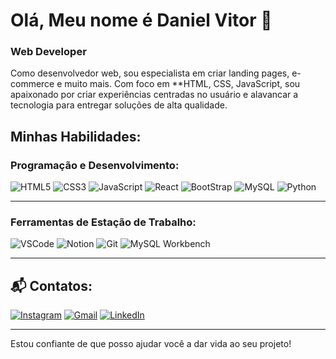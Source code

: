 # Olá, Meu nome é Daniel Vitor 👋  
### Web Developer 

Como desenvolvedor web, sou especialista em criar landing pages, e-commerce e muito mais. Com foco em **HTML, CSS, JavaScript, sou apaixonado por criar experiências centradas no usuário e alavancar a tecnologia para entregar soluções de alta qualidade.


## Minhas Habilidades:

### Programação e Desenvolvimento:
![HTML5](https://img.shields.io/badge/HTML5-FF5733?style=for-the-badge&logo=html5&logoColor=white)
![CSS3](https://img.shields.io/badge/CSS3-2965F1?style=for-the-badge&logo=css3&logoColor=white)
![JavaScript](https://img.shields.io/badge/JavaScript-F7DF1E?style=for-the-badge&logo=javascript&logoColor=black)
![React](https://img.shields.io/badge/react-61DAFB?style=for-the-badge&logo=react&logoColor=black)
![BootStrap](https://img.shields.io/badge/bootstrap-7952B3?style=for-the-badge&logo=bootstrap&logoColor=black)
![MySQL](https://img.shields.io/badge/MySQL-00758F?style=for-the-badge&logo=mysql&logoColor=white)
![Python](https://img.shields.io/badge/PYTHON-blue?logo=Python&logoColor=black)

---

### Ferramentas de Estação de Trabalho:
![VSCode](https://img.shields.io/badge/VSCode-007ACC?style=for-the-badge&logo=visual-studio-code&logoColor=white)
![Notion](https://img.shields.io/badge/Notion-000000?style=for-the-badge&logo=notion&logoColor=white)
![Git](https://img.shields.io/badge/Git-F05032?style=for-the-badge&logo=git&logoColor=white)
![MySQL Workbench](https://img.shields.io/badge/MySQL_Workbench-00758F?style=for-the-badge&logo=mysql&logoColor=white)

---

## 📬 Contatos:
[![Instagram](https://img.shields.io/badge/Instagram-E4405F?style=for-the-badge&logo=instagram&logoColor=white)](https://www.instagram.com/dvitor__og/)
[![Gmail](https://img.shields.io/badge/Gmail-D14836?style=for-the-badge&logo=gmail&logoColor=white)](niel4771@gmail.com)
[![LinkedIn](https://img.shields.io/badge/LinkedIn-0A66C2?style=for-the-badge&logo=linkedin&logoColor=white)](https://www.linkedin.com/in/daniel-vitor-torquato)


---

Estou confiante de que posso ajudar você a dar vida ao seu projeto!

